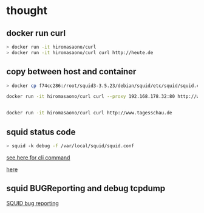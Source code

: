 # thought

## docker run curl

```bash
> docker run -it hiromasaono/curl
> docker run -it hiromasaono/curl curl http://heute.de
```

## copy between host and container

```bash
> docker cp f74cc286:/root/squid3-3.5.23/debian/squid/etc/squid/squid.conf squid.conf.dist
```

```bash
docker run -it hiromasaono/curl curl --proxy 192.168.178.32:80 http://www.tagesschau.de


docker run -it hiromasaono/curl curl http://www.tagesschau.de

```

## squid status code

```bash
> squid -k debug -f /var/local/squid/squid.conf
```

[see here for cli command](http://etutorials.org/Server+Administration/Squid.+The+definitive+guide/Chapter+5.+Running+Squid/5.1+Squid+Command-Line+Options/)

[here](http://squid-handbuch.de/hb/node104_mn.html)

## squid BUGReporting and debug tcpdump

[SQUID bug reporting](https://wiki.squid-cache.org/SquidFaq/BugReporting)